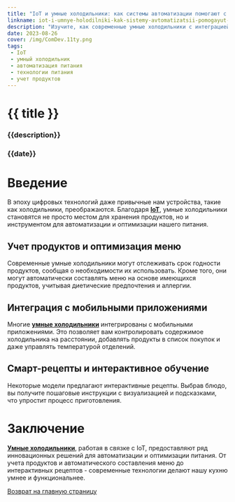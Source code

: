 ```yaml
---
title: "IoT и умные холодильники: как системы автоматизации помогают с питанием"
linkname: iot-i-umnye-holodilniki-kak-sistemy-avtomatizatsii-pomogayut-s-pitaniem
description: "Изучите, как современные умные холодильники с интеграцией IoT оптимизируют процесс питания, учета продуктов и создания меню."
date: 2023-08-26
cover: /img/ComDev.11ty.png
tags:
 - IoT
 - умный холодильник
 - автоматизация питания
 - технологии питания
 - учет продуктов
---
```


# {{ title }}
### {{description}}
### {{date}}

# Введение

В эпоху цифровых технологий даже привычные нам устройства, такие как холодильники, преображаются. Благодаря **[IoT](/)**, умные холодильники становятся не просто местом для хранения продуктов, но и инструментом для автоматизации и оптимизации нашего питания.

## Учет продуктов и оптимизация меню

Современные умные холодильники могут отслеживать срок годности продуктов, сообщая о необходимости их использовать. Кроме того, они могут автоматически составлять меню на основе имеющихся продуктов, учитывая диетические предпочтения и аллергии.

## Интеграция с мобильными приложениями

Многие **[умные холодильники](/)** интегрированы с мобильными приложениями. Это позволяет вам контролировать содержимое холодильника на расстоянии, добавлять продукты в список покупок и даже управлять температурой отделений.

## Смарт-рецепты и интерактивное обучение

Некоторые модели предлагают интерактивные рецепты. Выбрав блюдо, вы получите пошаговые инструкции с визуализацией и подсказками, что упростит процесс приготовления.

# Заключение

**[Умные холодильники](/)**, работая в связке с IoT, предоставляют ряд инновационных решений для автоматизации и оптимизации питания. От учета продуктов и автоматического составления меню до интерактивных рецептов - современные технологии делают нашу кухню умнее и функциональнее.

[Возврат на главную страницу](/)
